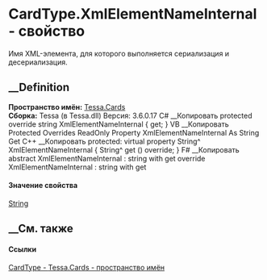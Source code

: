 # CardType.XmlElementNameInternal - свойство
Имя XML-элемента, для которого выполняется сериализация и десериализация.
##  __Definition
 **Пространство имён:** [Tessa.Cards](N_Tessa_Cards.htm)  
 **Сборка:** Tessa (в Tessa.dll) Версия: 3.6.0.17
C# __Копировать
     protected override string XmlElementNameInternal { get; }
VB __Копировать
     Protected Overrides ReadOnly Property XmlElementNameInternal As String
    	Get
C++ __Копировать
     protected:
    virtual property String^ XmlElementNameInternal {
    	String^ get () override;
    }
F# __Копировать
     abstract XmlElementNameInternal : string with get
    override XmlElementNameInternal : string with get
#### Значение свойства
[String](https://learn.microsoft.com/dotnet/api/system.string)
##  __См. также
#### Ссылки
[CardType - ](T_Tessa_Cards_CardType.htm)
[Tessa.Cards - пространство имён](N_Tessa_Cards.htm)

